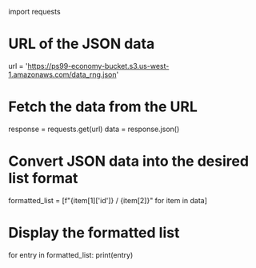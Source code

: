 import requests

# URL of the JSON data
url = 'https://ps99-economy-bucket.s3.us-west-1.amazonaws.com/data_rng.json'

# Fetch the data from the URL
response = requests.get(url)
data = response.json()

# Convert JSON data into the desired list format
formatted_list = [f"{item[1]['id']} / {item[2]}" for item in data]

# Display the formatted list
for entry in formatted_list:
    print(entry)
